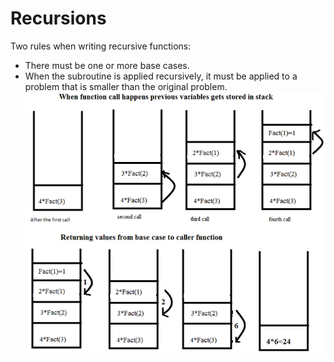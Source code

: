 # Recursions
Two rules when writing recursive functions: 
- There must be one or more base cases.
- When the subroutine is applied recursively, it must be applied to a problem that is smaller than the original problem.
![recursion](./images/recursion.png)